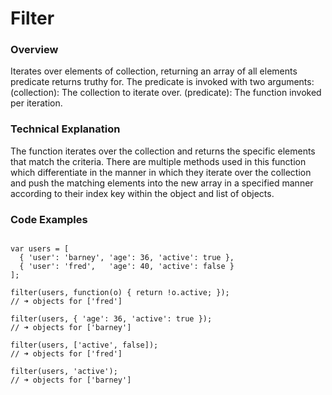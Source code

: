# Filter

### Overview

Iterates over elements of collection, returning an array of all elements predicate returns truthy for. The predicate is invoked with two arguments: (collection): The collection to iterate over.
(predicate): The function invoked per iteration.


### Technical Explanation

The function iterates over the collection and returns the specific elements that match the criteria. There are multiple methods used in this function which differentiate in the manner in which they iterate over the collection and push the matching elements into the new array in a specified manner according to their index key within the object and list of objects.

### Code Examples

```

var users = [
  { 'user': 'barney', 'age': 36, 'active': true },
  { 'user': 'fred',   'age': 40, 'active': false }
];

filter(users, function(o) { return !o.active; });
// ➜ objects for ['fred']

filter(users, { 'age': 36, 'active': true });
// ➜ objects for ['barney']

filter(users, ['active', false]);
// ➜ objects for ['fred']

filter(users, 'active');
// ➜ objects for ['barney']

```
